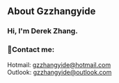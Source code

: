 ## About Gzzhangyide
### Hi, I'm Derek Zhang.

### 📒Contact me:
Hotmail: gzzhangyide@hotmail.com<br>
Outlook: gzzhangyide@outlook.com<br>
